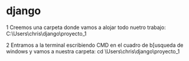 # django

1 Creemos una carpeta donde vamos a alojar todo nuetro trabajo:
C:\Users\chris\django\proyecto_1

2 Entramos a la terminal escribiendo CMD en el cuadro de b[usqueda de windows y vamos a nuestra carpeta:
cd \Users\chris\django\proyecto_1


